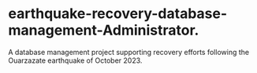 # earthquake-recovery-database-management-Administrator.
A database management project supporting recovery efforts following the Ouarzazate earthquake of October 2023.
